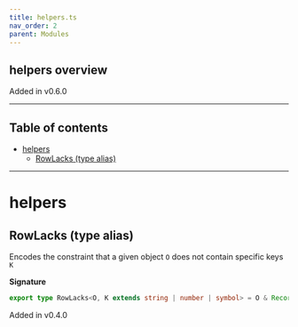 ```yaml
---
title: helpers.ts
nav_order: 2
parent: Modules
---
```


## helpers overview

Added in v0.6.0

---

<h2 class="text-delta">Table of contents</h2>

- [helpers](#helpers)
  - [RowLacks (type alias)](#rowlacks-type-alias)

---

# helpers

## RowLacks (type alias)

Encodes the constraint that a given object `O`
does not contain specific keys `K`

**Signature**

```ts
export type RowLacks<O, K extends string | number | symbol> = O & Record<Extract<keyof O, K>, never>
```

Added in v0.4.0
